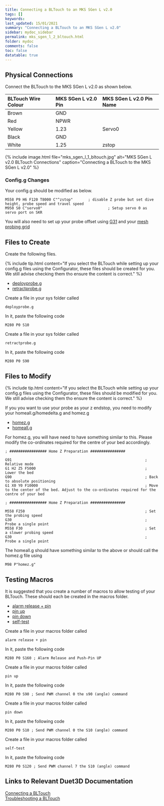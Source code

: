 ```yaml
---
title: Connecting a BLTouch to an MKS SGen L v2.0
tags: []
keywords: 
last_updated: 15/01/2021
summary: "Connecting a BLTouch to an MKS SGen L v2.0"
sidebar: mydoc_sidebar
permalink: mks_sgen_l_2_bltouch.html
folder: mydoc
comments: false
toc: false
datatable: true
---
```


## Physical Connections

Connect the BLTouch to the MKS SGen L v2.0 as shown below.  

<div class="datatable-begin"></div>

|BLTouch Wire Colour|MKS SGen L v2.0 Pin|MKS SGen L v2.0 Pin Name|
|:---|:---|:---|
|Brown|GND||
|Red|NPWR||
|Yellow|1.23|Servo0|
|Black|GND||
|White|1.25|zstop|

<div class="datatable-end"></div>

{% include image.html file="mks_sgen_l_1_bltouch.jpg" alt="MKS SGen L v2.0 BLTouch Connections" caption="Connecting a BLTouch to the MKS SGen L v2.0" %}

### Config.g Changes

Your config.g should be modified as below.
```
M558 P9 H6 F120 T8000 C"^zstop"       ; disable Z probe but set dive height, probe speed and travel speed
M950 S0 C"servo0"                              ; Setup servo 0 as servo port on SKR
```

You will also need to set up your probe offset using [G31](https://duet3d.dozuki.com/Wiki/Gcode#Section_G31_Set_or_Report_Current_Probe_status) and your [mesh probing grid](https://duet3d.dozuki.com/Wiki/Gcode#Section_M557_Set_Z_probe_point_or_define_probing_grid)

## Files to Create

Create the following files. 

{% include tip.html content="If you select the BLTouch while setting up your config.g files using the Configurator, these files should be created for you. We still advise checking them tho ensure the content is correct." %}

<ul id="profileTabs" class="nav nav-tabs">
    <li class="active"><a class="noCrossRef" href="#deploy" data-toggle="tab">deployprobe.g</a></li>
    <li><a class="noCrossRef" href="#retract" data-toggle="tab">retractprobe.g</a></li>
</ul>
  <div class="tab-content">
<div role="tabpanel" class="tab-pane active" id="deploy" markdown="1">

Create a file in your sys folder called
```
deployprobe.g
```
In it, paste the following code
```
M280 P0 S10
```

</div>

<div role="tabpanel" class="tab-pane" id="retract" markdown="1">

Create a file in your sys folder called
```
retractprobe.g
```
In it, paste the following code
```
M280 P0 S90
```

</div>

</div>

## Files to Modify

{% include tip.html content="If you select the BLTouch while setting up your config.g files using the Configurator, these files should be modified for you. We still advise checking them tho ensure the content is correct." %}

If you you want to use your probe as your z endstop, you need to modify your homeall.g/homedelta.g and homez.g

<ul id="profileTabs" class="nav nav-tabs">
    <li class="active"><a class="noCrossRef" href="#homez" data-toggle="tab">homez.g</a></li>
    <li><a class="noCrossRef" href="#homeall" data-toggle="tab">homeall.g</a></li>
</ul>
  <div class="tab-content">
<div role="tabpanel" class="tab-pane active" id="homez" markdown="1">

For homez.g, you will have need to have something similar to this. Please modify the co-ordinates required for the centre of your bed accordingly.
```
; ################# Home Z Preparation ################

G91 															; Relative mode
G1 H2 Z5 F5000													; Lower the bed
G90																; Back to absolute positioning
G1 X0 Y0 F10000 		 										; Move to the center of the bed. Adjust to the co-ordinates required for the centre of your bed

; ################# Home Z Preparation ################

M558 F250 				 										; Set the probing speed
G30					 											; Probe a single point
M558 F30 				 										; Set a slower probing speed
G30					 											; Probe a single point
```

</div>

<div role="tabpanel" class="tab-pane" id="homeall" markdown="1">

The homeall.g should have something similar to the above or should call the homez.g file using
```
M98 P"homez.g"
```

</div>

</div>

## Testing Macros

It is suggested that you create a number of macros to allow testing of your BLTouch. These should each be created in the macros folder.   

<ul id="profileTabs" class="nav nav-tabs">
    <li class="active"><a class="noCrossRef" href="#alarm" data-toggle="tab">alarm release + pin</a></li>
    <li><a class="noCrossRef" href="#pinup" data-toggle="tab">pin up</a></li>
    <li><a class="noCrossRef" href="#pindown" data-toggle="tab">pin down</a></li>
    <li><a class="noCrossRef" href="#selftest" data-toggle="tab">self-test</a></li>
</ul>
  <div class="tab-content">
<div role="tabpanel" class="tab-pane active" id="alarm" markdown="1">

Create a file in your macros folder called
```
alarm release + pin
```
In it, paste the following code
```
M280 P0 S160 ; Alarm Release and Push-Pin UP
```

</div>

<div role="tabpanel" class="tab-pane" id="pinup" markdown="1">

Create a file in your macros folder called
```
pin up
```
In it, paste the following code
```
M280 P0 S90 ; Send PWM channel 0 the s90 (angle) command
```

</div>

<div role="tabpanel" class="tab-pane" id="pindown" markdown="1">

Create a file in your macros folder called
```
pin down
```
In it, paste the following code
```
M280 P0 S10 ; Send PWM channel 0 the S10 (angle) command
```

</div>

<div role="tabpanel" class="tab-pane" id="selftest" markdown="1">

Create a file in your macros folder called
```
self-test
```
In it, paste the following code
```
M280 P0 S120 ; Send PWM channel 7 the S10 (angle) command
```
</div>

</div>

## Links to Relevant Duet3D Documentation

[Connecting a BLTouch](https://duet3d.dozuki.com/Wiki/Connecting_a_Z_probe#Section_BLTouch)  
[Troubleshooting a BLTouch](https://duet3d.dozuki.com/Wiki/BLTouch_Troubleshooting)